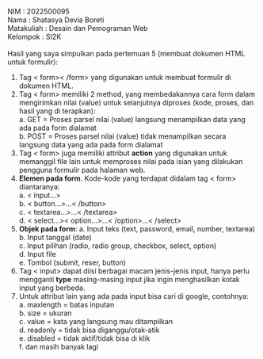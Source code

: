 NIM : 2022500095<br>
Nama : Shatasya Devia Boreti<br>
Matakuliah : Desain dan Pemograman Web<br>
Kelompok : SI2K<br>
<br>
Hasil yang saya simpulkan pada pertemuan 5 (membuat dokumen HTML untuk formulir):<br>
1. Tag < form>< /form> yang digunakan untuk membuat formulir di dokumen HTML.<br>
2. Tag < form> memiliki 2 method, yang membedakannya cara form dalam mengirimkan nilai (value) untuk selanjutnya diproses (kode, proses, dan hasil yang di terapkan):<br>
    a. GET = Proses parsel nilai (value) langsung menampilkan data yang ada pada form dialamat<br>
    b. POST = Proses parsel nilai (value) tidak menampilkan secara langsung data yang ada pada form dialamat<br>
3. Tag < form> juga memiliki attribut <b>action</b> yang digunakan untuk memanggil file lain untuk memproses nilai pada isian yang dilakukan pengguna formulir pada halaman web.<br>
4. <b>Elemen pada form</b>. Kode-kode yang terdapat didalam tag < form> diantaranya:<br>
    a. < input...><br>
    b. < button...>...< /button><br>
    c. < textarea...>...< /textarea><br>
    d. < select...>< option...>...< /option>...< /select><br>
5. <b>Objek pada form</b>:
    a. Input teks (text, password, email, number, textarea)<br>
    b. Input tanggal (date)<br>
    c. Input pilihan (radio, radio group, checkbox, select, option)<br>
    d. Input file<br>
    e. Tombol (submit, reser, button)<br>
6. Tag < input> dapat diisi berbagai macam jenis-jenis input, hanya perlu mengganti <b>type</b> masing-masing input jika ingin menghasilkan kotak input yang berbeda.<br>
7. Untuk attribut lain yang ada pada input bisa cari di google, contohnya:<br>
    a. maxlength = batas inputan<br>
    b. size = ukuran<br>
    c. value = kata yang langsung mau ditampilkan<br>
    d. readonly = tidak bisa diganggu/otak-atik<br>
    e. disabled = tidak aktif/tidak bisa di klik<br>
    f. dan masih banyak lagi<br>
